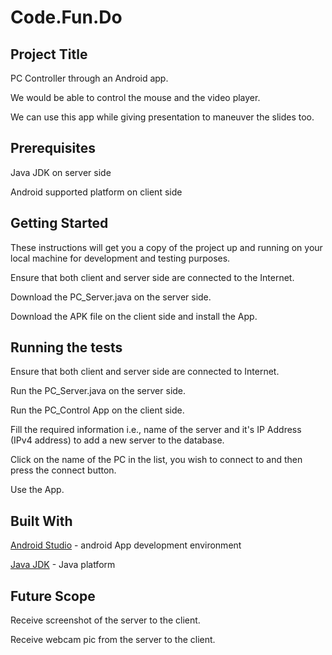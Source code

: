 # Code.Fun.Do

## Project Title

PC Controller through an Android app.

We would be able to control the mouse and the video player. 

We can use this app while giving presentation to maneuver the slides too.

## Prerequisites

Java JDK on server side

Android supported platform on client side

## Getting Started

These instructions will get you a copy of the project up and running on your local machine for development and testing purposes.

Ensure that both client and server side are connected to the Internet.

Download the PC_Server.java on the server side.

Download the APK file on the client side and install the App. 


## Running the tests

Ensure that both client and server side are connected to Internet.

Run the PC_Server.java on the server side.

Run the PC_Control App on the client side.

Fill the required information i.e., name of the server and it's IP Address (IPv4 address) to add a new server to the database.

Click on the name of the PC in the list, you wish to connect to and then press the connect button.

Use the App.

## Built With

[Android Studio](https://developer.android.com/studio/index.html) - android App development environment

[Java JDK](http://www.oracle.com/technetwork/java/javase/downloads/index-jsp-138363.html) - Java platform

## Future Scope

Receive screenshot of the server to the client.

Receive webcam pic from the server to the client. 
